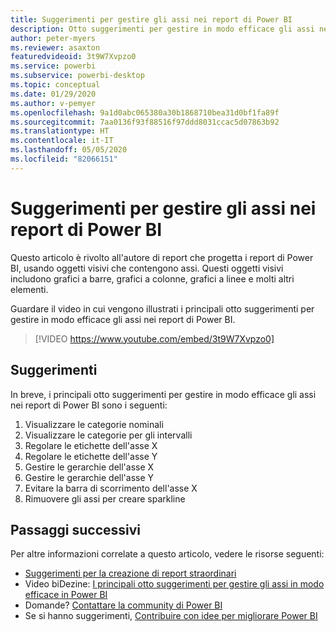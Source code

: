 ```yaml
---
title: Suggerimenti per gestire gli assi nei report di Power BI
description: Otto suggerimenti per gestire in modo efficace gli assi negli oggetti visivi dei report di Power BI, in Power BI Desktop o nel servizio Power BI.
author: peter-myers
ms.reviewer: asaxton
featuredvideoid: 3t9W7Xvpzo0
ms.service: powerbi
ms.subservice: powerbi-desktop
ms.topic: conceptual
ms.date: 01/29/2020
ms.author: v-pemyer
ms.openlocfilehash: 9a1d0abc065380a30b1868710bea31d0bf1fa89f
ms.sourcegitcommit: 7aa0136f93f88516f97ddd8031ccac5d07863b92
ms.translationtype: HT
ms.contentlocale: it-IT
ms.lasthandoff: 05/05/2020
ms.locfileid: "82066151"
---
```

# <a name="tips-to-manage-axes-in-power-bi-reports"></a>Suggerimenti per gestire gli assi nei report di Power BI

Questo articolo è rivolto all'autore di report che progetta i report di Power BI, usando oggetti visivi che contengono assi. Questi oggetti visivi includono grafici a barre, grafici a colonne, grafici a linee e molti altri elementi.

Guardare il video in cui vengono illustrati i principali otto suggerimenti per gestire in modo efficace gli assi nei report di Power BI.

> [!VIDEO https://www.youtube.com/embed/3t9W7Xvpzo0]

## <a name="tips"></a>Suggerimenti

In breve, i principali otto suggerimenti per gestire in modo efficace gli assi nei report di Power BI sono i seguenti:

1. Visualizzare le categorie nominali
1. Visualizzare le categorie per gli intervalli
1. Regolare le etichette dell'asse X
1. Regolare le etichette dell'asse Y
1. Gestire le gerarchie dell'asse X
1. Gestire le gerarchie dell'asse Y
1. Evitare la barra di scorrimento dell'asse X
1. Rimuovere gli assi per creare sparkline

## <a name="next-steps"></a>Passaggi successivi

Per altre informazioni correlate a questo articolo, vedere le risorse seguenti:

- [Suggerimenti per la creazione di report straordinari](../desktop-tips-and-tricks-for-creating-reports.md)
- Video biDezine: [I principali otto suggerimenti per gestire gli assi in modo efficace in Power BI](https://www.youtube.com/watch?v=3t9W7Xvpzo0)
- Domande? [Contattare la community di Power BI](https://community.powerbi.com/)
- Se si hanno suggerimenti, [Contribuire con idee per migliorare Power BI](https://ideas.powerbi.com)
